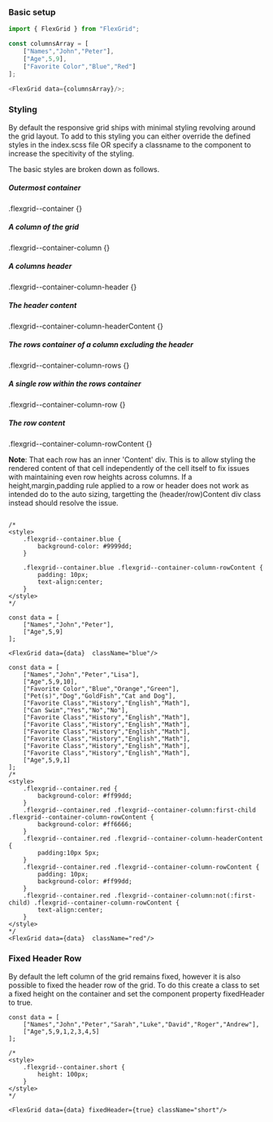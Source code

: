 <style>
	.flexgrid--container.blue {
		background-color: #9999dd;
	} 
	.flexgrid--container.blue .flexgrid--container-column-rowContent {
		padding: 10px;
		text-align:center;
	} 

	.flexgrid--container.short{
		height:100px;
	} 

	.flexgrid--container.red {
		background-color: #ff99dd;
	} 
	.flexgrid--container.red .flexgrid--container-column:first-child .flexgrid--container-column-rowContent {
		background-color: #ff6666;
	} 
	.flexgrid--container.red .flexgrid--container-column-headerContent {
		padding:10px 5px;
	} 
	.flexgrid--container.red .flexgrid--container-column-rowContent {
		padding: 10px;
		background-color: #ff99dd;
	} 
	.flexgrid--container.red .flexgrid--container-column:not(:first-child) .flexgrid--container-column-rowContent {
		text-align:center;
	} 
</style>

### Basic setup


```js { "props": { "style": { "background": "#f5f5f5" } } }
import { FlexGrid } from "FlexGrid";

const columnsArray = [
	["Names","John","Peter"],
	["Age",5,9],
	["Favorite Color","Blue","Red"]
];

<FlexGrid data={columnsArray}/>;
```


### Styling

By default the responsive grid ships with minimal styling revolving around the grid layout. To add to this styling
you can either override the defined styles in the index.scss file OR specify a classname to the component to increase 
the specitivity of the styling.

The basic styles are broken down as follows.  

##### Outermost container
.flexgrid--container {}

##### A column of the grid
.flexgrid--container-column {}

##### A columns header
.flexgrid--container-column-header {}

##### The header content
.flexgrid--container-column-headerContent {}

##### The rows container of a column excluding the header
.flexgrid--container-column-rows {}

##### A single row within the rows container
.flexgrid--container-column-row {}

##### The row content
.flexgrid--container-column-rowContent {}


**Note**: That each row has an inner 'Content' div. This is to allow styling the rendered content of that cell independently
of the cell itself to fix issues with maintaining even row heights across columns. If a height,margin,padding rule 
applied to a row or header does not work as intended do to the auto sizing, targetting the (header/row)Content div class 
instead should resolve the issue. 

```

/*
<style>
	.flexgrid--container.blue {
		background-color: #9999dd;
	} 

	.flexgrid--container.blue .flexgrid--container-column-rowContent {
		padding: 10px;
		text-align:center;
	} 
</style>
*/

const data = [
	["Names","John","Peter"],
	["Age",5,9]
];

<FlexGrid data={data}  className="blue"/>
```
```
const data = [
	["Names","John","Peter","Lisa"],
	["Age",5,9,10],
	["Favorite Color","Blue","Orange","Green"],
	["Pet(s)","Dog","GoldFish","Cat and Dog"],
	["Favorite Class","History","English","Math"],
	["Can Swim","Yes","No","No"],
	["Favorite Class","History","English","Math"],
	["Favorite Class","History","English","Math"],
	["Favorite Class","History","English","Math"],
	["Favorite Class","History","English","Math"],
	["Favorite Class","History","English","Math"],
	["Favorite Class","History","English","Math"],
	["Age",5,9,1]
];
/*
<style>
	.flexgrid--container.red {
		background-color: #ff99dd;
	} 
	.flexgrid--container.red .flexgrid--container-column:first-child .flexgrid--container-column-rowContent {
		background-color: #ff6666;
	} 
	.flexgrid--container.red .flexgrid--container-column-headerContent {
		padding:10px 5px;
	} 
	.flexgrid--container.red .flexgrid--container-column-rowContent {
		padding: 10px;
		background-color: #ff99dd;
	} 
	.flexgrid--container.red .flexgrid--container-column:not(:first-child) .flexgrid--container-column-rowContent {
		text-align:center;
	} 
</style>
*/
<FlexGrid data={data}  className="red"/>
```

### Fixed Header Row

By default the left column of the grid remains fixed, however it is also possible to fixed the header row of the grid. To 
do this create a class to set a fixed height on the container and set the component property fixedHeader to true.

```
const data = [
	["Names","John","Peter","Sarah","Luke","David","Roger","Andrew"],
	["Age",5,9,1,2,3,4,5]
];

/*
<style>
	.flexgrid--container.short {
		height: 100px;
	}
</style>
*/

<FlexGrid data={data} fixedHeader={true} className="short"/>
```
